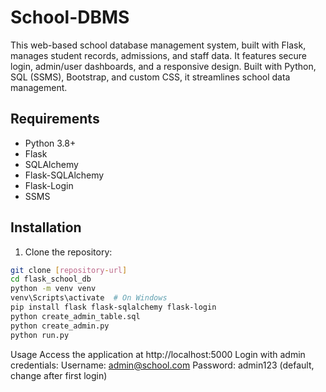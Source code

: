 # School-DBMS
This web-based school database management system, built with Flask, manages student records, admissions, and staff data. It features secure login, admin/user dashboards, and a responsive design. Built with Python, SQL (SSMS), Bootstrap, and custom CSS, it streamlines school data management.

## Requirements

- Python 3.8+
- Flask
- SQLAlchemy
- Flask-SQLAlchemy
- Flask-Login
- SSMS

## Installation

1. Clone the repository:
```bash
git clone [repository-url]
cd flask_school_db
python -m venv venv
venv\Scripts\activate  # On Windows
pip install flask flask-sqlalchemy flask-login
python create_admin_table.sql
python create_admin.py
python run.py
```
Usage
Access the application at http://localhost:5000
Login with admin credentials:
Username: admin@school.com
Password: admin123 (default, change after first login)

